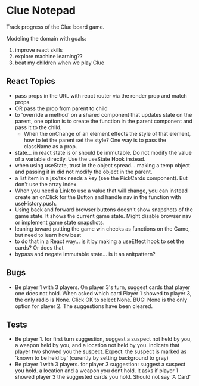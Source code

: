 # Clue Notepad

Track progress of the Clue board game.

Modeling the domain with goals:

1. improve react skills
2. explore machine learning??
3. beat my children when we play Clue

## React Topics

- pass props in the URL with react router via the render prop and match props.
- OR pass the prop from parent to child
- to 'override a method' on a shared component that updates state on the parent, one option is to create the function in the parent component and pass it to the child.
  - When the onChange of an element effects the style of that element, how to let the parent set the style? One way is to pass the className as a prop.
- state... in react state is or should be immutable. Do not modify the value of a variable directly. Use the useState Hook instead.
- when using useState, trust in the object spread... making a temp object and passing it in did not modify the object in the parent.
- a list item in a jsx/tsx needs a key (see the PickCards component). But don't use the array index.
- When you need a Link to use a value that will change, you can instead create an onClick for the Button and handle nav in the function with useHistory.push.
- Using back and forward browser buttons doesn't show snapshots of the game state. It shows the current game state. Might disable browser nav or implement game state snapshots.
- leaning toward putting the game win checks as functions on the Game, but need to learn how best
- to do that in a React way... is it by making a useEffect hook to set the cards? Or does that 
- bypass and negate immutable state... is it an anitpattern?

## Bugs

- Be player 1 with 3 players. On player 3's turn, suggest cards that player one does not hold. When asked which card Player 1 showed to player 3, the only radio is None. Click OK to select None. BUG: None is the only option for player 2. The suggestions have been cleared.

## Tests

- Be player 1. for first turn suggestion, suggest a suspect not held by you, a weapon held by you, and a location not held by you. indicate that player two showed you the suspect. Expect: the suspect is marked as 'known to be held by' (curently by setting background to gray)
- Be player 1 with 3 players. for player 3 suggestion: suggest a suspect you hold. a location and a weapon you dont hold. it asks if player 1 showed player 3 the suggested cards you hold. Should not say 'A Card'
  